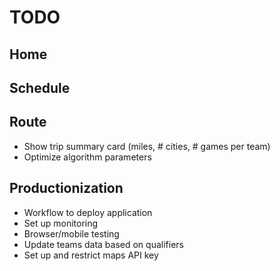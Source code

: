 # TODO

## Home

## Schedule

## Route
* Show trip summary card (miles, # cities, # games per team)
* Optimize algorithm parameters

## Productionization
* Workflow to deploy application
* Set up monitoring
* Browser/mobile testing
* Update teams data based on qualifiers
* Set up and restrict maps API key
